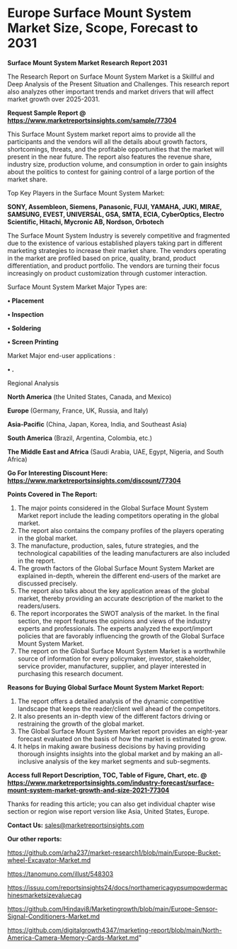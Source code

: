 # Europe Surface Mount System Market Size, Scope, Forecast to 2031

<strong>Surface Mount System Market Research Report 2031</strong>

The Research Report on Surface Mount System Market is a Skillful and Deep Analysis of the Present Situation and Challenges. This research report also analyzes other important trends and market drivers that will affect market growth over 2025-2031.

<strong>Request Sample Report @ <a href=https://www.marketreportsinsights.com/sample/77304>https://www.marketreportsinsights.com/sample/77304</a></strong>

This Surface Mount System market report aims to provide all the participants and the vendors will all the details about growth factors, shortcomings, threats, and the profitable opportunities that the market will present in the near future. The report also features the revenue share, industry size, production volume, and consumption in order to gain insights about the politics to contest for gaining control of a large portion of the market share.

Top Key Players in the Surface Mount System Market:

<strong>SONY, Assembleon, Siemens, Panasonic, FUJI, YAMAHA, JUKI, MIRAE, SAMSUNG, EVEST, UNIVERSAL, GSA, SMTA, ECIA, CyberOptics, Electro Scientific, Hitachi, Mycronic AB, Nordson, Orbotech</strong>

The Surface Mount System Industry is severely competitive and fragmented due to the existence of various established players taking part in different marketing strategies to increase their market share. The vendors operating in the market are profiled based on price, quality, brand, product differentiation, and product portfolio. The vendors are turning their focus increasingly on product customization through customer interaction.

Surface Mount System Market Major Types are:

<strong>• Placement

• Inspection

• Soldering

• Screen Printing</strong>

Market Major end-user applications :

<strong>• .</strong>

Regional Analysis

</u><strong><b>North America</b></strong> (the United States, Canada, and Mexico)

<strong><b>Europe </b></strong>(Germany, France, UK, Russia, and Italy)

<strong><b>Asia-Pacific</b></strong> (China, Japan, Korea, India, and Southeast Asia)

<strong><b>South America</b></strong> (Brazil, Argentina, Colombia, etc.)

<strong><b>The Middle East and Africa</b></strong> (Saudi Arabia, UAE, Egypt, Nigeria, and South Africa)

<strong>Go For Interesting Discount Here: <a href=https://www.marketreportsinsights.com/discount/77304>https://www.marketreportsinsights.com/discount/77304</a></strong>

<strong>Points Covered in The Report:</strong>
<ol>
  <li>The major points considered in the Global Surface Mount System Market report include the leading competitors operating in the global market.</li>
  <li>The report also contains the company profiles of the players operating in the global market.</li>
  <li>The manufacture, production, sales, future strategies, and the technological capabilities of the leading manufacturers are also included in the report.</li>
  <li>The growth factors of the Global Surface Mount System Market are explained in-depth, wherein the different end-users of the market are discussed precisely.</li>
  <li>The report also talks about the key application areas of the global market, thereby providing an accurate description of the market to the readers/users.</li>
  <li>The report incorporates the SWOT analysis of the market. In the final section, the report features the opinions and views of the industry experts and professionals. The experts analyzed the export/import policies that are favorably influencing the growth of the Global Surface Mount System Market.</li>
  <li>The report on the Global Surface Mount System Market is a worthwhile source of information for every policymaker, investor, stakeholder, service provider, manufacturer, supplier, and player interested in purchasing this research document.</li>
</ol>
<strong>Reasons for Buying Global Surface Mount System Market Report:</strong>

<ol>
  <li>The report offers a detailed analysis of the dynamic competitive landscape that keeps the reader/client well ahead of the competitors.</li>
  <li>It also presents an in-depth view of the different factors driving or restraining the growth of the global market.</li>
  <li>The Global Surface Mount System Market report provides an eight-year forecast evaluated on the basis of how the market is estimated to grow.</li>
  <li>It helps in making aware business decisions by having providing thorough insights insights into the global market and by making an all-inclusive analysis of the key market segments and sub-segments.</li>
</ol>
<strong>Access full Report Description, TOC, Table of Figure, Chart, etc. @ <a href=https://www.marketreportsinsights.com/industry-forecast/surface-mount-system-market-growth-and-size-2021-77304>https://www.marketreportsinsights.com/industry-forecast/surface-mount-system-market-growth-and-size-2021-77304</a></strong>


Thanks for reading this article; you can also get individual chapter wise section or region wise report version like Asia, United States, Europe.

<strong>Contact Us:</strong>
sales@marketreportsinsights.com

<strong>Our other reports:</strong>

<a href=https://github.com/arha237/market-research1/blob/main/Europe-Bucket-wheel-Excavator-Market.md>https://github.com/arha237/market-research1/blob/main/Europe-Bucket-wheel-Excavator-Market.md</a>

<a href=https://tanomuno.com/illust/548303>https://tanomuno.com/illust/548303</a>

<a href=https://issuu.com/reportsinsights24/docs/northamericagypsumpowdermachinesmarketsizevaluecag>https://issuu.com/reportsinsights24/docs/northamericagypsumpowdermachinesmarketsizevaluecag</a>

<a href=https://github.com/Hindavi8/Marketingrowth/blob/main/Europe-Sensor-Signal-Conditioners-Market.md>https://github.com/Hindavi8/Marketingrowth/blob/main/Europe-Sensor-Signal-Conditioners-Market.md</a>

<a href=https://github.com/digitalgrowth4347/marketing-report/blob/main/North-America-Camera-Memory-Cards-Market.md>https://github.com/digitalgrowth4347/marketing-report/blob/main/North-America-Camera-Memory-Cards-Market.md</a>"
